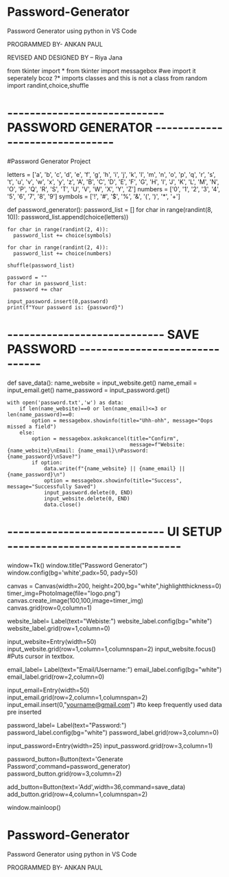 # Password-Generator
Password Generator  using  python in VS Code


PROGRAMMED BY- ANKAN PAUL 

REVISED AND DESIGNED BY – Riya Jana






from tkinter import *
from tkinter import messagebox #we import it seperately bcoz ?* imports classes and this is not a class
from random import randint,choice,shuffle


# ---------------------------- PASSWORD GENERATOR ------------------------------- #
#Password Generator Project

letters = ['a', 'b', 'c', 'd', 'e', 'f', 'g', 'h', 'i', 'j', 'k', 'l', 'm', 'n', 'o', 'p', 'q', 'r', 's', 't', 'u', 'v', 'w', 'x', 'y', 'z', 'A', 'B', 'C', 'D', 'E', 'F', 'G', 'H', 'I', 'J', 'K', 'L', 'M', 'N', 'O', 'P', 'Q', 'R', 'S', 'T', 'U', 'V', 'W', 'X', 'Y', 'Z']
numbers = ['0', '1', '2', '3', '4', '5', '6', '7', '8', '9']
symbols = ['!', '#', '$', '%', '&', '(', ')', '*', '+']

def password_generator():
    password_list = []
    for char in range(randint(8, 10)):
      password_list.append(choice(letters))

    for char in range(randint(2, 4)):
      password_list += choice(symbols)

    for char in range(randint(2, 4)):
      password_list += choice(numbers)

    shuffle(password_list)

    password = ""
    for char in password_list:
      password += char

    input_password.insert(0,password)
    print(f"Your password is: {password}")
# ---------------------------- SAVE PASSWORD ------------------------------- #

def save_data():
    name_website = input_website.get()
    name_email = input_email.get()
    name_password = input_password.get()

    with open('password.txt','w') as data:
        if len(name_website)==0 or len(name_email)<=3 or len(name_password)==0:
            option = messagebox.showinfo(title="Uhh-ohh", message="Oops missed a field")
        else:
            option = messagebox.askokcancel(title="Confirm",
                                            message=f"Website: {name_website}\nEmail: {name_email}\nPassword: {name_password}\nSave?")
            if option:
                data.write(f"{name_website} || {name_email} || {name_password}\n")
                option = messagebox.showinfo(title="Success", message="Successfully Saved")
                input_password.delete(0, END)
                input_website.delete(0, END)
                data.close()

# ---------------------------- UI SETUP ------------------------------- #
window=Tk()
window.title("Password Generator")
window.config(bg='white',padx=50, pady=50)

canvas = Canvas(width=200, height=200,bg="white",highlightthickness=0)
timer_img=PhotoImage(file="logo.png")
canvas.create_image(100,100,image=timer_img)
canvas.grid(row=0,column=1)

website_label= Label(text="Webiste:")
website_label.config(bg="white")
website_label.grid(row=1,column=0)

input_website=Entry(width=50)
input_website.grid(row=1,column=1,columnspan=2)
input_website.focus()   #Puts cursor in textbox.


email_label= Label(text="Email/Username:")
email_label.config(bg="white")
email_label.grid(row=2,column=0)

input_email=Entry(width=50)
input_email.grid(row=2,column=1,columnspan=2)
input_email.insert(0,"yourname@gmail.com") #to keep frequently used data pre inserted

password_label= Label(text="Password:")
password_label.config(bg="white")
password_label.grid(row=3,column=0)

input_password=Entry(width=25)
input_password.grid(row=3,column=1)

password_button=Button(text='Generate Password',command=password_generator)
password_button.grid(row=3,column=2)

add_button=Button(text='Add',width=36,command=save_data)
add_button.grid(row=4,column=1,columnspan=2)

window.mainloop()







# Password-Generator
Password Generator  using  python in VS Code


PROGRAMMED BY- ANKAN PAUL 
